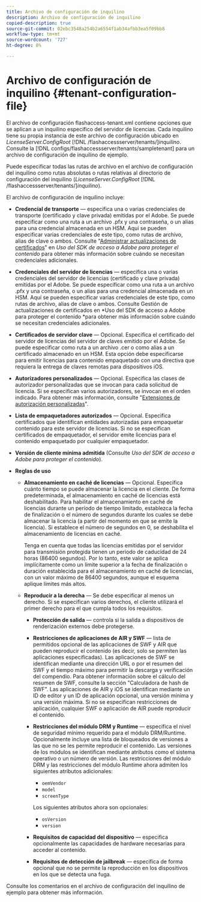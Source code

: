 ```yaml
---
title: Archivo de configuración de inquilino
description: Archivo de configuración de inquilino
copied-description: true
source-git-commit: 02ebc3548a254b2a6554f1ab34afbb3ea5f09bb8
workflow-type: tm+mt
source-wordcount: '727'
ht-degree: 0%

---
```


# Archivo de configuración de inquilino {#tenant-configuration-file}

El archivo de configuración flashaccess-tenant.xml contiene opciones que se aplican a un inquilino específico del servidor de licencias. Cada inquilino tiene su propia instancia de este archivo de configuración ubicado en *LicenseServer.ConfigRoot* [!DNL /flashaccessserver/tenants/]*inquilino*. Consulte la [!DNL configs/flashaccessserver/tenants/sampletenant] para un archivo de configuración de inquilino de ejemplo.

Puede especificar todas las rutas de archivo en el archivo de configuración del inquilino como rutas absolutas o rutas relativas al directorio de configuración del inquilino (*LicenseServer.ConfigRoot* [!DNL /flashaccessserver/tenants/]*inquilino*).

El archivo de configuración de inquilino incluye:

* **Credencial de transporte** — especifica una o varias credenciales de transporte (certificado y clave privada) emitidas por el Adobe. Se puede especificar como una ruta a un archivo .pfx y una contraseña, o un alias para una credencial almacenada en un HSM. Aquí se pueden especificar varias credenciales de este tipo, como rutas de archivo, alias de clave o ambos. Consulte &quot;[Administrar actualizaciones de certificados](../../aaxs-protecting-content/content-implementing-the-license-server/content-handling-cert-updates.md)&quot; en *Uso del SDK de acceso a Adobe para proteger el contenido* para obtener más información sobre cuándo se necesitan credenciales adicionales.
* **Credenciales del servidor de licencias** — especifica una o varias credenciales del servidor de licencias (certificado y clave privada) emitidas por el Adobe. Se puede especificar como una ruta a un archivo .pfx y una contraseña, o un alias para una credencial almacenada en un HSM. Aquí se pueden especificar varias credenciales de este tipo, como rutas de archivo, alias de clave o ambos. Consulte Gestión de actualizaciones de certificados en *Uso del SDK de acceso a Adobe para proteger el contenido *para obtener más información sobre cuándo se necesitan credenciales adicionales.
* **Certificados de servidor clave** — Opcional. Especifica el certificado del servidor de licencias del servidor de claves emitido por el Adobe. Se puede especificar como ruta a un archivo .cer o como alias a un certificado almacenado en un HSM. Esta opción debe especificarse para emitir licencias para contenido empaquetado con una directiva que requiera la entrega de claves remotas para dispositivos iOS.
* **Autorizadores personalizados** — Opcional. Especifica las clases de autorizador personalizadas que se invocan para cada solicitud de licencia. Si se especifican varios autorizadores, se invocan en el orden indicado. Para obtener más información, consulte &quot;[Extensiones de autorización personalizadas](../../aaxs-protected-streaming/custom-authorization-extensions.md)&quot;.
* **Lista de empaquetadores autorizados** — Opcional. Especifica certificados que identifican entidades autorizadas para empaquetar contenido para este servidor de licencias. Si no se especifican certificados de empaquetador, el servidor emite licencias para el contenido empaquetado por cualquier empaquetador.
* **Versión de cliente mínima admitida** (Consulte *Uso del SDK de acceso a Adobe para proteger el contenido*).
* **Reglas de uso**

   * **Almacenamiento en caché de licencias** — Opcional. Especifica cuánto tiempo se puede almacenar la licencia en el cliente. De forma predeterminada, el almacenamiento en caché de licencias está deshabilitado. Para habilitar el almacenamiento en caché de licencias durante un período de tiempo limitado, establezca la fecha de finalización o el número de segundos durante los cuales se debe almacenar la licencia (a partir del momento en que se emite la licencia). Si establece el número de segundos en 0, se deshabilita el almacenamiento de licencias en caché.

     Tenga en cuenta que todas las licencias emitidas por el servidor para transmisión protegida tienen un periodo de caducidad de 24 horas (86400 segundos). Por lo tanto, este valor se aplica implícitamente como un límite superior a la fecha de finalización o duración establecida para el almacenamiento en caché de licencias, con un valor máximo de 86400 segundos, aunque el esquema aplique límites más altos.

   * **Reproducir a la derecha** — Se debe especificar al menos un derecho. Si se especifican varios derechos, el cliente utilizará el primer derecho para el que cumpla todos los requisitos.

      * **Protección de salida** — controla si la salida a dispositivos de renderización externos debe protegerse.
      * **Restricciones de aplicaciones de AIR y SWF** — lista de permitidos opcional de las aplicaciones de SWF y AIR que pueden reproducir el contenido (es decir, solo se permiten las aplicaciones especificadas). Las aplicaciones de SWF se identifican mediante una dirección URL o por el resumen del SWF y el tiempo máximo para permitir la descarga y verificación del compendio. Para obtener información sobre el cálculo del resumen de SWF, consulte la sección &quot;Calculadora de hash de SWF&quot;. Las aplicaciones de AIR y iOS se identifican mediante un ID de editor y un ID de aplicación opcional, una versión mínima y una versión máxima. Si no se especifican restricciones de aplicación, cualquier SWF o aplicación de AIR puede reproducir el contenido.
      * **Restricciones del módulo DRM y Runtime** — especifica el nivel de seguridad mínimo requerido para el módulo DRM/Runtime. Opcionalmente incluye una lista de bloqueados de versiones a las que no se les permite reproducir el contenido. Las versiones de los módulos se identifican mediante atributos como el sistema operativo o un número de versión. Las restricciones del módulo DRM y las restricciones del módulo Runtime ahora admiten los siguientes atributos adicionales:

         * `oemVendor`
         * `model`
         * `screenType`

        Los siguientes atributos ahora son opcionales:

         * `osVersion`
         * `version`

      * **Requisitos de capacidad del dispositivo** — especifica opcionalmente las capacidades de hardware necesarias para acceder al contenido.
      * **Requisitos de detección de jailbreak** — especifica de forma opcional que no se permite la reproducción en los dispositivos en los que se detecta una fuga.

Consulte los comentarios en el archivo de configuración del inquilino de ejemplo para obtener más información.
